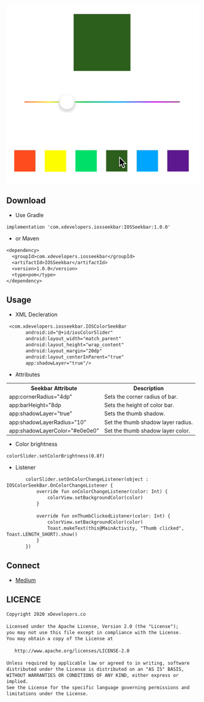 
<img src = "https://github.com/AnasSharif/IOSSeekBar/blob/master/ezgif.com-gif-maker.gif" />

## Download
 - Use Gradle
```
implementation 'com.xdevelopers.iosseekbar:IOSSeekbar:1.0.0'
```
- or Maven

```
<dependency>
  <groupId>com.xdevelopers.iosseekbar</groupId>
  <artifactId>IOSSeekbar</artifactId>
  <version>1.0.0</version>
  <type>pom</type>
</dependency>
```

## Usage

 - XML Decleration 
 ```
  <com.xdevelopers.iosseekbar.IOSColorSeekBar
        android:id="@+id/iosColorSlider"
        android:layout_width="match_parent"
        android:layout_height="wrap_content"
        android:layout_margin="20dp"
        android:layout_centerInParent="true"
        app:shadowLayer="true"/>
```

- Attributes

<table>
 <th>Seekbar Attribute</th>
 <th>Description</th>
  <tr>
    <td>app:cornerRadius="4dp"</td>
    <td>Sets the corner radius of bar.</td>
 </tr> 
 <tr>
    <td>app:barHeight="8dp</td>
    <td>Sets the height of color bar.</td>
 </tr>
  <tr>
    <td>app:shadowLayer="true"</td>
    <td>Sets the thumb shadow.</td>
 </tr>
  <tr>
    <td>app:shadowLayerRadius="10"</td>
    <td>Set the thumb shadow layer radius.</td>
 </tr>
 <tr>
    <td>app:shadowLayerColor="#e0e0e0"</td>
    <td>Set the thumb shadow layer color.</td>
 </tr>
 </table>
 
 - Color brightness 
  ```
  colorSlider.setColorBrightness(0.8f)
  ```
 
 - Listener
 
 ```
        colorSlider.setOnColorChangeListener(object : IOSColorSeekBar.OnColorChangeListener {
            override fun onColorChangeListener(color: Int) {
                colorView.setBackgroundColor(color)
            }

            override fun onThumbClickedListener(color: Int) {
                colorView.setBackgroundColor(color)
                Toast.makeText(this@MainActivity, "Thumb clicked", Toast.LENGTH_SHORT).show()
            }
        })
```
## Connect

- [Medium](https://medium.com/@divyanshub024)

## LICENCE
```
Copyright 2020 xDevelopers.co

Licensed under the Apache License, Version 2.0 (the "License");
you may not use this file except in compliance with the License.
You may obtain a copy of the License at

   http://www.apache.org/licenses/LICENSE-2.0

Unless required by applicable law or agreed to in writing, software
distributed under the License is distributed on an "AS IS" BASIS,
WITHOUT WARRANTIES OR CONDITIONS OF ANY KIND, either express or implied.
See the License for the specific language governing permissions and
limitations under the License.
```
